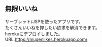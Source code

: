 ## 無限いいね
サーブレット/JSPを使ったアプリです。  
たくさんいいねを押したい欲求を解消できます。  
herokuにデプロイしました。  
URL:https://mugenlikes.herokuapp.com/
